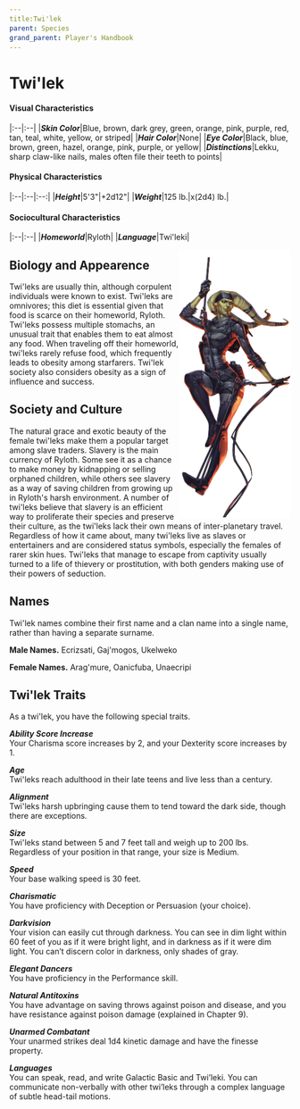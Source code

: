 ```yaml
---
title:Twi'lek
parent: Species
grand_parent: Player's Handbook
---
```


# Twi'lek

#### Visual Characteristics

|:--|:--|
|***Skin Color***|Blue, brown, dark grey, green, orange, pink, purple, red, tan, teal, white, yellow, or striped|
|***Hair Color***|None|
|***Eye Color***|Black, blue, brown, green, hazel, orange, pink, purple, or yellow|
|***Distinctions***|Lekku, sharp claw-like nails, males often file their teeth to points|

#### Physical Characteristics

|:--|:--|:--:|
|***Height***|5'3"|+2d12"|
|***Weight***|125 lb.|x(2d4) lb.|

#### Sociocultural Characteristics

|:--|:--|
|***Homeworld***|Ryloth|
|***Language***|Twi'leki|



<img src='../../../zzImages/Species/Twilek.png' style='float:right; float:top; width:200px;'>

## Biology and Appearence
Twi'leks are usually thin, although corpulent individuals were known to exist. Twi'leks are omnivores; this diet is essential given that food is scarce on their homeworld, Ryloth. Twi'leks possess multiple stomachs, an unusual trait that enables them to eat almost any food. When traveling off their homeworld, twi'leks rarely refuse food, which frequently leads to obesity among starfarers. Twi'lek society also considers obesity as a sign of influence and success.

## Society and Culture
The natural grace and exotic beauty of the female twi'leks make them a popular target among slave traders. Slavery is the main currency of Ryloth. Some see it as a chance to make money by kidnapping or selling orphaned children, while others see slavery as a way of saving children from growing up in Ryloth's harsh environment. A number of twi'leks believe that slavery is an efficient way to proliferate their species and preserve their culture, as the twi'leks lack their own means of inter-planetary travel. Regardless of how it came about, many twi'leks live as slaves or entertainers and are considered status symbols, especially the females of rarer skin hues. Twi'leks that manage to escape from captivity usually turned to a life of thievery or prostitution, with both genders making use of their powers of seduction.

## Names
Twi'lek names combine their first name and a clan name into a single name, rather than having a separate surname.

**Male Names.** Ecrizsati, Gaj'mogos, Ukelweko

**Female Names.** Arag'mure, Oanicfuba, Unaecripi





## Twi'lek Traits
As a twi'lek, you have the following special traits.

***Ability Score Increase*** <br> Your Charisma score increases by 2, and your Dexterity score increases by 1.

***Age*** <br> Twi'leks reach adulthood in their late teens and live less than a century.

***Alignment*** <br> Twi'leks harsh upbringing cause them to tend toward the dark side, though there are exceptions.

***Size*** <br> Twi'leks stand between 5 and 7 feet tall and weigh up to 200 lbs. Regardless of your position in that range, your size is Medium.

***Speed*** <br> Your base walking speed is 30 feet.

***Charismatic*** <br> You have proficiency with Deception or Persuasion (your choice).

***Darkvision*** <br> Your vision can easily cut through darkness. You can see in dim light within 60 feet of you as if it were bright light, and in darkness as if it were dim light. You can’t discern color in darkness, only shades of gray.

***Elegant Dancers*** <br> You have proficiency in the Performance skill.

***Natural Antitoxins*** <br> You have advantage on saving throws against poison and disease, and you have resistance against poison damage (explained in Chapter 9).

***Unarmed Combatant*** <br> Your unarmed strikes deal 1d4 kinetic damage and have the finesse property.

***Languages*** <br> You can speak, read, and write Galactic Basic and Twi’leki. You can communicate non-verbally with other twi’leks through a complex language of subtle head-tail motions.
